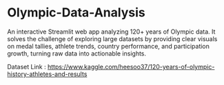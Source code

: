 # Olympic-Data-Analysis
An interactive Streamlit web app analyzing 120+ years of Olympic data. It solves the challenge of exploring large datasets by providing clear visuals on medal tallies, athlete trends, country performance, and participation growth, turning raw data into actionable insights.

Dataset Link : https://www.kaggle.com/heesoo37/120-years-of-olympic-history-athletes-and-results
